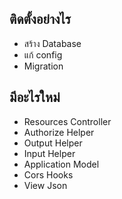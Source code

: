 ## ติดตั้งอย่างไร
- สร้าง Database
- แก้ config
- Migration

## มีอะไรใหม่
- Resources Controller
- Authorize Helper
- Output Helper
- Input Helper
- Application Model
- Cors Hooks
- View Json
